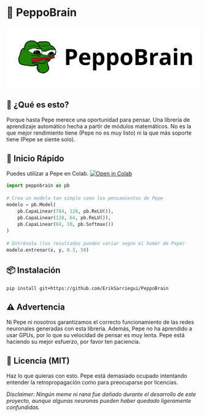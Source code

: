 # 🧠 **PeppoBrain**



![pepe pensando muy fuerte](repo_assets/peppobrain_img.png)

## 🤔 **¿Qué es esto?**
Porque hasta Pepe merece una oportunidad para pensar. Una librería de aprendizaje automático hecha a partir de módulos matemáticos. No es la que mejor rendimiento tiene (Pepe no es muy listo) ni la que más soporte tiene (Pepe se siente solo).

## 🚀 **Inicio Rápido**
Puedes utilizar a Pepe en Colab. [![Open in Colab](https://colab.research.google.com/assets/colab-badge.svg)](https://colab.research.google.com/github/ErikSarriegui/PeppoBrain/blob/main/quickstart.ipynb)

```python
import peppobrain as pb

# Crea un modelo tan simple como los pensamientos de Pepe
modelo = pb.Model(
    pb.CapaLinear(784, 128, pb.ReLU()),
    pb.CapaLinear(128, 64, pb.ReLU()),
    pb.CapaLinear(64, 10, pb.Softmax())
)

# Entrénalo (los resultados pueden variar según el humor de Pepe)
modelo.entrenar(x, y, 0.3, 50)
```
## **📦 Instalación**
`pip install git+https://github.com/ErikSarriegui/PeppoBrain`

## **⚠️ Advertencia**
Ni Pepe ni nosotros garantizamos el correcto funcionamiento de las redes neuronales generadas con esta librería. Además, Pepe no ha aprendido a usar GPUs, por lo que su velocidad de pensar es muy lenta. Pepe está haciendo su mejor esfuerzo, por favor ten paciencia.

## **📝 Licencia (MIT)**
Haz lo que quieras con esto. Pepe está demasiado ocupado intentando entender la retropropagación como para preocuparse por licencias.

*Disclaimer: Ningún meme ni rana fue dañado durante el desarrollo de este proyecto, aunque algunas neuronas pueden haber quedado ligeramente confundidas.*
